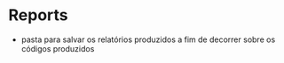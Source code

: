 # Reports

* pasta para salvar os relatórios produzidos a fim de decorrer sobre os códigos produzidos
